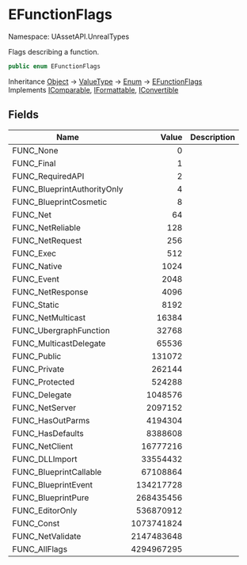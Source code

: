 # EFunctionFlags

Namespace: UAssetAPI.UnrealTypes

Flags describing a function.

```csharp
public enum EFunctionFlags
```

Inheritance [Object](https://docs.microsoft.com/en-us/dotnet/api/system.object) → [ValueType](https://docs.microsoft.com/en-us/dotnet/api/system.valuetype) → [Enum](https://docs.microsoft.com/en-us/dotnet/api/system.enum) → [EFunctionFlags](./uassetapi.unrealtypes.efunctionflags.md)<br>
Implements [IComparable](https://docs.microsoft.com/en-us/dotnet/api/system.icomparable), [IFormattable](https://docs.microsoft.com/en-us/dotnet/api/system.iformattable), [IConvertible](https://docs.microsoft.com/en-us/dotnet/api/system.iconvertible)

## Fields

| Name | Value | Description |
| --- | --: | --- |
| FUNC_None | 0 |  |
| FUNC_Final | 1 |  |
| FUNC_RequiredAPI | 2 |  |
| FUNC_BlueprintAuthorityOnly | 4 |  |
| FUNC_BlueprintCosmetic | 8 |  |
| FUNC_Net | 64 |  |
| FUNC_NetReliable | 128 |  |
| FUNC_NetRequest | 256 |  |
| FUNC_Exec | 512 |  |
| FUNC_Native | 1024 |  |
| FUNC_Event | 2048 |  |
| FUNC_NetResponse | 4096 |  |
| FUNC_Static | 8192 |  |
| FUNC_NetMulticast | 16384 |  |
| FUNC_UbergraphFunction | 32768 |  |
| FUNC_MulticastDelegate | 65536 |  |
| FUNC_Public | 131072 |  |
| FUNC_Private | 262144 |  |
| FUNC_Protected | 524288 |  |
| FUNC_Delegate | 1048576 |  |
| FUNC_NetServer | 2097152 |  |
| FUNC_HasOutParms | 4194304 |  |
| FUNC_HasDefaults | 8388608 |  |
| FUNC_NetClient | 16777216 |  |
| FUNC_DLLImport | 33554432 |  |
| FUNC_BlueprintCallable | 67108864 |  |
| FUNC_BlueprintEvent | 134217728 |  |
| FUNC_BlueprintPure | 268435456 |  |
| FUNC_EditorOnly | 536870912 |  |
| FUNC_Const | 1073741824 |  |
| FUNC_NetValidate | 2147483648 |  |
| FUNC_AllFlags | 4294967295 |  |
